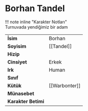 # Borhan Tandel  
  
  
!!! note inline "Karakter Notları"  
	Turnuvada yendiğimiz bir adam  
  
  
<table><tr><td><b>İsim</b></td><td>Borhan</td></tr>  
<tr><td><b>Soyisim</b></td><td>[[Tandel]]</td></tr>  
<tr><td><b>Hizip</b></td><td></td></tr>  
<tr><td><b>Cinsiyet</b></td><td>Erkek</td></tr>  
<tr><td><b>Irk</b></td><td>Human</td></tr>  
<tr><td><b>Sınıf</b></td><td></td></tr>  
<tr><td><b>Kütük</b></td><td>[[Warbonter]]</td></tr>  
<tr><td><b>Münasebet</b></td><td></td></tr>  
<tr><td><b>Karakter Betimi</b></td><td></td></tr>  
</table>